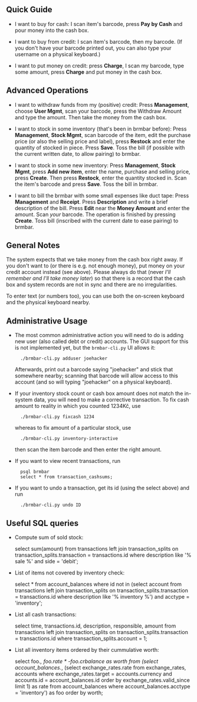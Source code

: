 Quick Guide
-----------

* I want to buy for cash: I scan item's barcode, press **Pay by Cash** and pour
  money into the cash box.

* I want to buy from credit: I scan item's barcode, then my barcode.
(If you don't have your barcode printed out, you can also type your
username on a physical keyboard.)

* I want to put money on credit: press **Charge**, I scan my barcode,
type some amount, press **Charge** and put money in the cash box.


Advanced Operations
-------------------

* I want to withdraw funds from my (positive) credit:
Press **Management**, choose **User Mgmt**, scan your barcode,
press the Withdraw Amount and type the amount. Then take the money
from the cash box.

* I want to stock in some inventory (that's been in brmbar before):
Press **Management**, **Stock Mgmt**, scan barcode of the item, edit
the purchase price (or also the selling price and label), press
**Restock** and enter the quantity of stocked in piece. Press **Save**.
Toss the bill (if possible with the current written date, to allow
pairing) to brmbar.

* I want to stock in some new inventory: Press **Management**, **Stock
Mgmt**, press **Add new item**, enter the name, purchase and selling price,
press **Create**. Then press **Restock**, enter the quantity stocked in.
Scan the item's barcode and press **Save**. Toss the bill in brmbar.

* I want to bill the brmbar with some small expenses like duct tape:
Press **Management** and **Receipt**. Press **Description** and write
a brief description of the bill. Press **Edit** near the **Money Amount**
and enter the amount. Scan *your* barcode. The operation is finished
by pressing **Create**. Toss bill (inscribed with the current date
to ease pairing) to brmbar.


General Notes
-------------

The system expects that we take money from the cash box right away.
If you don't want to (or there is e.g. not enough money), put money
on your credit account instead (see above).  Please always do that
(never *I'll remember and I'll take money later*) so that there is
a record that the cash box and system records are not in sync and
there are no irregularities.

To enter text (or numbers too), you can use both the on-screen keyboard
and the physical keyboard nearby.


Administrative Usage
--------------------

* The most common administrative action you will need to do is adding
  new user (also called debt or credit) accounts. The GUI support for
  this is not implemented yet, but the `brmbar-cli.py` UI allows it:

  		./brmbar-cli.py adduser joehacker

  Afterwards, print out a barcode saying "joehacker" and stick that
  somewhere nearby; scanning that barcode will allow access to this
  account (and so will typing "joehacker" on a physical keyboard).

* If your inventory stock count or cash box amount does not match
  the in-system data, you will need to make a corrective transaction.
  To fix cash amount to reality in which you counted 1234Kč, use

		./brmbar-cli.py fixcash 1234

  whereas to fix amount of a particular stock, use

		./brmbar-cli.py inventory-interactive

  then scan the item barcode and then enter the right amount.

* If you want to view recent transactions, run

		psql brmbar
		select * from transaction_cashsums;

* If you want to undo a transaction, get its id (using the select above)
  and run

		./brmbar-cli.py undo ID


Useful SQL queries
------------------

* Compute sum of sold stock:

	select sum(amount) from transactions
		left join transaction_splits on transaction_splits.transaction = transactions.id
		where description like '% sale %' and side = 'debit';

* List of items not covered by inventory check:

	select * from account_balances
		where id not in (select account from transactions
			left join transaction_splits on transaction_splits.transaction = transactions.id
			where description like '% inventory %')
		and acctype = 'inventory';

* List all cash transactions:

	select time, transactions.id, description, responsible, amount from transactions
		left join transaction_splits on transaction_splits.transaction = transactions.id
		where transaction_splits.account = 1;

* List all inventory items ordered by their cummulative worth:

	select foo.*, foo.rate * -foo.crbalance as worth from
		(select account_balances.*,
			(select exchange_rates.rate from exchange_rates, accounts
				where exchange_rates.target = accounts.currency
					and accounts.id = account_balances.id
				order by exchange_rates.valid_since limit 1) as rate
			from account_balances where account_balances.acctype = 'inventory')
		as foo order by worth;


